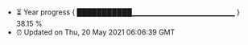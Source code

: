 - ⏳ Year progress { ███████████▁▁▁▁▁▁▁▁▁▁▁▁▁▁▁▁▁▁▁ } 38.15 %
- ⏰ Updated on Thu, 20 May 2021 06:06:39 GMT

